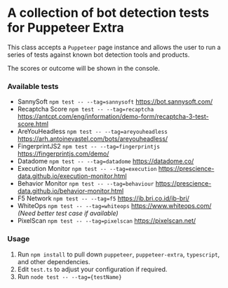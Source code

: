 # A collection of bot detection tests for Puppeteer Extra

This class accepts a `Puppeteer` page instance and allows the user to run a series of tests against known bot detection tools and products.

The scores or outcome will be shown in the console.

### Available tests

* SannySoft `npm test -- --tag=sannysoft` https://bot.sannysoft.com/
* Recaptcha Score `npm test -- --tag=recaptcha` https://antcpt.com/eng/information/demo-form/recaptcha-3-test-score.html 
* AreYouHeadless `npm test -- --tag=areyouheadless` https://arh.antoinevastel.com/bots/areyouheadless/
* FingerprintJS2 `npm test -- --tag=fingerprintjs` https://fingerprintjs.com/demo/
* Datadome `npm test -- --tag=datadome` https://datadome.co/
* Execution Monitor `npm test -- --tag=execution` https://prescience-data.github.io/execution-monitor.html
* Behavior Monitor `npm test -- --tag=behaviour` https://prescience-data.github.io/behavior-monitor.html
* F5 Network `npm test -- --tag=f5` https://ib.bri.co.id/ib-bri/
* WhiteOps `npm test -- --tag=whiteops` https://www.whiteops.com/ *(Need better test case if available)*
* PixelScan `npm test -- --tag=pixelscan` https://pixelscan.net/

### Usage

1. Run `npm install` to pull down `puppeteer`, `puppeteer-extra`, `typescript`,  and other dependencies.
2. Edit `test.ts` to adjust your configuration if required.
3. Run `node test -- --tag={testName}`
